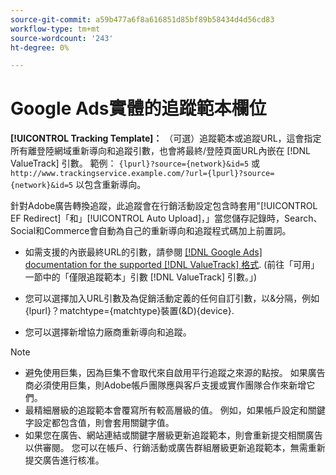 ```yaml
---
source-git-commit: a59b477a6f8a616851d85bf89b58434d4d56cd83
workflow-type: tm+mt
source-wordcount: '243'
ht-degree: 0%

---
```

# Google Ads實體的追蹤範本欄位

<!-- Search CRUD and bulk edit of Google entity settings -->

**[!UICONTROL Tracking Template]：** （可選）追蹤範本或追蹤URL，這會指定所有離登陸網域重新導向和追蹤引數，也會將最終/登陸頁面URL內嵌在 [!DNL ValueTrack] 引數。 範例： `{lpurl}?source={network}&id=5` 或 `http://www.trackingservice.example.com/?url={lpurl}?source={network}&id=5` 以包含重新導向。

針對Adobe廣告轉換追蹤，此追蹤會在行銷活動設定包含時套用&quot;[!UICONTROL EF Redirect]「和」[!UICONTROL Auto Upload]，」當您儲存記錄時，Search、Social和Commerce會自動為自己的重新導向和追蹤程式碼加上前置詞。

* 如需支援的內嵌最終URL的引數，請參閱 [[!DNL Google Ads] documentation for the supported [!DNL ValueTrack] 格式](https://support.google.com/google-ads/answer/6305348). (前往「可用」一節中的「僅限追蹤範本」引數 [!DNL ValueTrack] 引數。」)

* 您可以選擇加入URL引數及為促銷活動定義的任何自訂引數，以&amp;分隔，例如 {lpurl}？matchtype={matchtype}裝置(&amp;D){device}.

* 您可以選擇新增協力廠商重新導向和追蹤。

>[!NOTE]
>
>* 避免使用巨集，因為巨集不會取代來自啟用平行追蹤之來源的點按。 如果廣告商必須使用巨集，則Adobe帳戶團隊應與客戶支援或實作團隊合作來新增它們。
>* 最精細層級的追蹤範本會覆寫所有較高層級的值。 例如，如果帳戶設定和關鍵字設定都包含值，則會套用關鍵字值。
>* 如果您在廣告、網站連結或關鍵字層級更新追蹤範本，則會重新提交相關廣告以供審閱。 您可以在帳戶、行銷活動或廣告群組層級更新追蹤範本，無需重新提交廣告進行核准。
